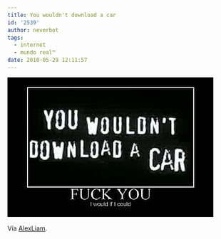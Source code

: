 ```yaml
---
title: You wouldn't download a car
id: '2539'
author: neverbot
tags:
  - internet
  - mundo real™
date: 2010-05-29 12:11:57
---
```


![201005291211.jpg](./you-wouldnt-download-a-car/201005291211.jpg)

Vía [AlexLiam](http://alexliam.tumblr.com/post/178186330/dexae-you-wouldnt-download-a-car).
